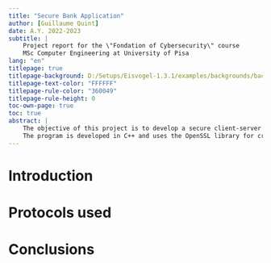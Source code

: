 ```yaml
---
title: "Secure Bank Application"
author: [Guillaume Quint]
date: A.Y. 2022-2023
subtitle: |
	Project report for the \"Fondation of Cybersecurity\" course     
	MSc Computer Engineering at University of Pisa
lang: "en"
titlepage: true
titlepage-background: D:/Setups/Eisvogel-1.3.1/examples/backgrounds/background_unipi.pdf
titlepage-text-color: "FFFFFF"
titlepage-rule-color: "360049"
titlepage-rule-height: 0
toc-own-page: true
toc: true
abstract: |
	The objective of this project is to develop a secure client-server application that allows users to perform operations on their bank account.
	The program is developed in C++ and uses the OpenSSL library for cryptography algorithms.
---
```


# Introduction

# Protocols used

# Conclusions
